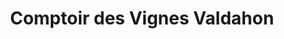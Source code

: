 ---
title: "Comptoir des Vignes Valdahon"
url: /valdahon/comptoir-des-vignes-valdahon/
shop: alcool
---